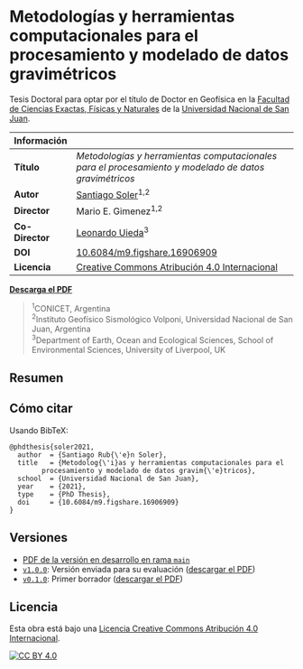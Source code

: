# Metodologías y herramientas computacionales para el procesamiento y modelado de datos gravimétricos

Tesis Doctoral para optar por el título de Doctor en Geofísica en la
[Facultad de Ciencias Exactas, Físicas y Naturales](http://exactas.unsj.edu.ar/)
de la
[Universidad Nacional de San Juan](http://www.unsj.edu.ar).

| Información  |           |
|--------------|-----------|
| **Título**   | _Metodologías y herramientas computacionales para el procesamiento y modelado de datos gravimétricos_ |
| **Autor**    | [Santiago Soler](https://www.santisoler.com)<sup>1,2</sup>  |
| **Director** | Mario E. Gimenez<sup>1,2</sup>  |
| **Co-Director** | [Leonardo Uieda](https://www.leouieda.com)<sup>3</sup>  |
| **DOI**      | [10.6084/m9.figshare.16906909](https://doi.org/10.6084/m9.figshare.16906909) |
| **Licencia** | [Creative Commons Atribución 4.0 Internacional][cc-by] |


[**Descarga el PDF**](https://doi.org/10.6084/m9.figshare.16906909)

> <sup>1</sup>CONICET, Argentina<br/>
> <sup>2</sup>Instituto Geofísico Sismológico Volponi, Universidad Nacional de San Juan,
> Argentina<br>
> <sup>3</sup>Department of Earth, Ocean and Ecological Sciences, School of Environmental Sciences, University of Liverpool, UK


## Resumen

## Cómo citar

Usando BibTeX:

```
@phdthesis{soler2021,
  author  = {Santiago Rub{\'e}n Soler},
  title   = {Metodolog{\'i}as y herramientas computacionales para el
        procesamiento y modelado de datos gravim{\'e}tricos},
  school  = {Universidad Nacional de San Juan},
  year    = {2021},
  type    = {PhD Thesis},
  doi     = {10.6084/m9.figshare.16906909}
}
```

## Versiones

- [PDF de la versión en desarrollo en rama `main`](https://github.com/santisoler/phd-thesis/raw/pdf/thesis.pdf)
- [`v1.0.0`](https://github.com/santisoler/phd-thesis/releases/tag/v1.0.0): Versión enviada para su evaluación ([descargar el PDF](https://github.com/santisoler/phd-thesis/releases/download/v1.0.0/thesis.pdf))
- [`v0.1.0`](https://github.com/santisoler/phd-thesis/releases/tag/v0.1.0): Primer borrador ([descargar el PDF](https://github.com/santisoler/phd-thesis/releases/download/v0.1.0/thesis.pdf))

## Licencia

Esta obra está bajo una
[Licencia Creative Commons Atribución 4.0 Internacional][cc-by].

[![CC BY 4.0][cc-by-image]][cc-by]

[cc-by]: https://creativecommons.org/licenses/by/4.0/deed.es
[cc-by-image]: https://i.creativecommons.org/l/by/4.0/88x31.png
